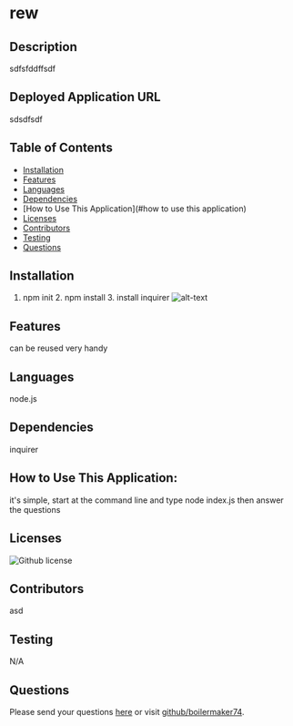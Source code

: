 # rew 
## Description
sdfsfddffsdf
## Deployed Application URL
sdsdfsdf
## Table of Contents
* [Installation](#installation)
* [Features](#features)
* [Languages](#languages)
* [Dependencies](#dependencies)
* [How to Use This Application](#how to use this application)
* [Licenses](#Licenses)
* [Contributors](#contributors)
* [Testing](#testing)
* [Questions](#questions)
## Installation
1. npm init 2. npm install 3. install inquirer
![alt-text](sdfsdfsdf)
## Features
can be reused very handy
## Languages
node.js
## Dependencies
inquirer
## How to Use This Application:
it's simple, start at the command line and type node index.js    then answer the questions
## Licenses
![Github license](https://img.shields.io/badge/license-MIT,APACHE2.0,Boost1.0-blue.svg)
## Contributors
asd
## Testing
N/A
## Questions
Please send your questions [here](mailto:wally@gmail.com?subject=[GitHub]%20Dev%20Connect) or visit [github/boilermaker74](https://github.com/boilermaker74).
